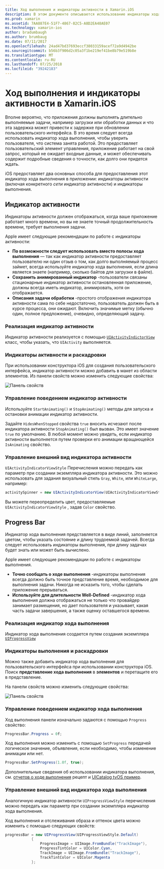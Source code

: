 ```yaml
---
title: Ход выполнения и индикаторы активности в Xamarin.iOS
description: В этом документе описывается использование индикаторы хода выполнения и действия в Xamarin.iOS. В этом примере описывает использование их программно или с помощью раскадровки.
ms.prod: xamarin
ms.assetid: 7AA887E4-51F7-4867-82C5-A8D2EA48AE07
ms.technology: xamarin-ios
author: bradumbaugh
ms.author: brumbaug
ms.date: 07/11/2017
ms.openlocfilehash: 24ad47bd37693eccf38033159acef72a9d4942be
ms.sourcegitcommit: b56b3f906d2c05a3f1be219ef41be8b79e519b8e
ms.translationtype: MT
ms.contentlocale: ru-RU
ms.lasthandoff: 07/25/2018
ms.locfileid: "39242183"
---
```

# <a name="progress-and-activity-indicators-in-xamarinios"></a>Ход выполнения и индикаторы активности в Xamarin.iOS

Вполне вероятно, что приложения должны выполнять длительно выполняемые задачи, например загрузки или обработки данных и что эта задержка может привести к задержке при обновлении пользовательского интерфейса. В это время следует всегда использовать индикатор хода выполнения, чтобы уверить пользователя, что система занята работой. Это предоставляет пользовательский элемент управления, приложение работает на свой запрос, который не ожидает входные данные, и может обеспечивать содержит подробные сведения о точности, как долго они придется ждать.

iOS предоставляет два основных способа для предоставления этот индикатор хода выполнения в приложении: индикаторы активности (включая конкретного _сети_ индикатор активности) и индикаторы выполнения.

## <a name="activity-indicator"></a>Индикатор активности

Индикаторы активности должен отображаться, когда ваше приложение работает много времени, но вы не знаете точный продолжительность времени, требует выполнения задачи.

Apple имеет следующие рекомендации по работе с индикаторы активности:

- **По возможности следует использовать вместо полосы хода выполнения** — так как индикатор активности предоставляет пользователю ни один отзыв о том, как долго выполняемый процесс займет, всегда используйте индикатор хода выполнения, если длина является знаете (например, сколько байтов для загрузки в файле).
- **Сохранить анимированный индикатор** -пользователи связаны стационарные индикатор активности остановленная приложение, должны всегда иметь индикатор, анимировать, хотя он отображается.
- **Описания задачи обработки** -простого отображения индикатора активности сама по себе недостаточно, пользователь должен быть в курсе процесса, они ожидают. Включить значимые метку (обычно один, полное предложение), очевидно, определяющий задачу.

### <a name="implementing-an-activity-indicator"></a>Реализация индикатор активности

Индикатор активности реализуется с помощью [ `UIActivityIndictorView` ](https://developer.xamarin.com/api/type/UIKit.UIActivityIndicatorView/) класс, чтобы указать, что `UIActivity` выполняется.

### <a name="activity-indicators-and-storyboards"></a>Индикаторы активности и раскадровки

При использовании конструктора iOS для создания пользовательского интерфейса, индикатор активности можно добавить в макет из области элементов. Из панели свойств можно изменить следующие свойства:

![Панель свойств](progress-activity-indicator-images/progress-indicator1.png)

### <a name="managing-activity-indicator-behavior"></a>Управление поведением индикатор активности

Используйте `StartAnimating()` и `StopAnimating()` методы для запуска и остановки анимации индикатор активности.

Задайте `HidesWhenStopped` свойства `true` вносить исчезают после индикатора активности `StopAnimating()` был вызван. Это имеет значение `true` по умолчанию. В любой момент можно увидеть, если индикатор активности выполняется путем проверки его анимации вращающейся `IsAnimating` свойство. 


### <a name="managing-activity-indicator-appearances"></a>Управление внешний вид индикатора активности

`UIActivityIndicatorViewStyle` Перечисления можно передать как параметр при создании экземпляра индикатора активности. Это можно использовать для задания визуальный стиль `Gray`, `White`, или `WhiteLarge`, например:

```csharp
activitySpinner = new UIActivityIndicatorView(UIActivityIndicatorViewStyle.WhiteLarge);
```

Вы можете переопределить цвет, предоставляемые `UIActivityIndicatorViewStyle` , задав `Color` свойство.

## <a name="progress-bar"></a>Progress Bar

Индикатор хода выполнения представляется в виде линий, заполняется цветом, чтобы указать состояние и длину трудоемкой задачей. Всегда следует использовать индикаторы выполнения, при длину задачах будет знать или может быть вычислено.

Apple имеет следующие рекомендации по работе с индикаторы выполнения.

- **Точно сообщать о ходе выполнения** -индикаторы выполнения всегда должно быть точное представление время, необходимое для выполнения задачи. Никогда не исказить того, чтобы сделать приложение прерываться.
- **Используйте для длительности Well-Defined** -индикатор хода выполнения должна отображаться не только что провайдер занимает размещения, но дает пользователя и указывает, какая часть задачи завершения, а также оценку оставшегося времени.

### <a name="implementing-an-progress-bar"></a>Реализация индикатор хода выполнения

Индикатор хода выполнения создается путем создания экземпляра [`UIProgressView`](https://developer.xamarin.com/api/type/UIKit.UIProgressView/)

### <a name="progress-bars-and-storyboards"></a>Индикаторы выполнения и раскадровки

Можно также добавить индикатор хода выполнения для пользовательского интерфейса при использовании конструктора iOS. Поиск **представление хода выполнения** в **элементов** и перетащите его в представление.

На панели свойств можно изменить следующие свойства:

![Панель свойств](progress-activity-indicator-images/progress-indicator3.png)


### <a name="managing-progress-bar-behavior"></a>Управление поведением индикатор хода выполнения

Ход выполнения панели изначально задаются с помощью `Progress` свойство:

```csharp
ProgressBar.Progress = 0f;
```

Ход выполнения можно изменить с помощью `SetProgress` передачей логическое значение, объявления, если необходимо, чтобы изменение анимации или нет.

```csharp
ProgressBar.SetProgress(1.0f, true);
```

Дополнительные сведения об использовании индикатора выполнения, см. [отчетов о ходе выполнения](https://github.com/xamarin/recipes/tree/master/Recipes/cross-platform/networking/download_progress) рецепт и [UICatalog tvOS пример](https://developer.xamarin.com/samples/monotouch/tvos/UICatalog/).

### <a name="managing-progress-bar-appearance"></a>Управление внешний вид индикатора хода выполнения

Аналогичную индикатор активности `UIProgressViewStyle` перечисления можно передать как параметр при создании экземпляра индикатор хода выполнения.

Ход выполнения и отслеживания образа и оттенок цвета можно изменить с помощью следующих свойств:

```csharp
progressBar = new UIProgressView(UIProgressViewStyle.Default)
            {
                ProgressImage = UIImage.FromBundle("TrackImage"),
                ProgressTintColor = UIColor.Cyan,
                TrackImage = UIImage.FromBundle("TrackImage"),
                TrackTintColor = UIColor.Magenta
            }; 
```



